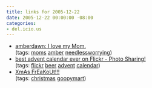 ```yaml
---
title: links for 2005-12-22
date: 2005-12-22 00:00:00 -08:00
categories:
- del.icio.us
---
```


<ul class="delicious">
	<li>
		<div class="delicious-link"><a href="http://www.amberdawn.org/archives/2005/12/i_love_my_mom.php">amberdawn: I love my Mom.</a></div>
		<div class="delicious-tags">(tags: <a href="http://del.icio.us/torrez/moms">moms</a> <a href="http://del.icio.us/torrez/amber">amber</a> <a href="http://del.icio.us/torrez/needlessworrying">needlessworrying</a>)</div>
	</li>
	<li>
		<div class="delicious-link"><a href="http://www.flickr.com/photos/hobart65/76199645/">best advent calendar ever on Flickr - Photo Sharing!</a></div>
		<div class="delicious-tags">(tags: <a href="http://del.icio.us/torrez/flickr">flickr</a> <a href="http://del.icio.us/torrez/beer">beer</a> <a href="http://del.icio.us/torrez/advent">advent</a> <a href="http://del.icio.us/torrez/calendar">calendar</a>)</div>
	</li>
	<li>
		<div class="delicious-link"><a href="http://www.goopymart.com/xmas/freakout.html">XmAs FrEaKoUt!!!</a></div>
		<div class="delicious-tags">(tags: <a href="http://del.icio.us/torrez/christmas">christmas</a> <a href="http://del.icio.us/torrez/goopymart">goopymart</a>)</div>
	</li>
</ul>
